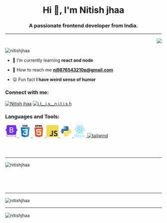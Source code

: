 <h1 align="center">Hi 👋, I'm Nitish jhaa</h1>
<h3 align="center">A passionate frontend developer from India.</h3>
<hr></hr>


&nbsp;&nbsp;&nbsp;&nbsp;&nbsp;&nbsp;&nbsp;&nbsp;&nbsp;&nbsp;&nbsp;&nbsp;&nbsp;&nbsp;&nbsp;&nbsp;&nbsp;&nbsp;&nbsp;&nbsp;&nbsp;&nbsp;&nbsp;&nbsp;&nbsp;&nbsp;&nbsp;&nbsp;&nbsp;&nbsp;&nbsp;&nbsp;&nbsp;&nbsp;&nbsp;&nbsp;&nbsp;&nbsp;&nbsp;&nbsp;&nbsp;&nbsp;&nbsp;&nbsp;&nbsp;&nbsp;&nbsp;&nbsp;&nbsp;&nbsp;&nbsp;&nbsp;&nbsp;&nbsp;&nbsp;&nbsp;&nbsp;&nbsp;&nbsp;&nbsp;&nbsp;&nbsp;&nbsp;&nbsp;&nbsp;&nbsp;&nbsp;
<img align="right" src="https://github.com/Nitishjhaa/Nitishjhaa/assets/167053675/1f497d4c-889a-49d0-91a4-8a0e0293b3ce" />




<p align="left"> <img src="https://komarev.com/ghpvc/?username=nitishjhaa&label=Profile%20views&color=0e75b6&style=flat" alt="nitishjhaa" /> </p>

- 📖 I’m currently learning **react and node**

- 📧 How to reach me **nj9876543210p@gmail.com**

- 😛 Fun fact **I have weird sense of humor**

<h3 align="left">Connect with me:</h3>
<p align="left">
<a href="https://linkedin.com/in/nitish jhaa" target="blank"><img align="center" src="https://raw.githubusercontent.com/rahuldkjain/github-profile-readme-generator/master/src/images/icons/Social/linked-in-alt.svg" alt="Nitish jhaa" height="30" width="40" /></a>
<a href="https://instagram.com/i.t__i.s__n.i.t.i.s.h" target="blank"><img align="center" src="https://raw.githubusercontent.com/rahuldkjain/github-profile-readme-generator/master/src/images/icons/Social/instagram.svg" alt="i.t__i.s__n.i.t.i.s.h" height="30" width="40" /></a>
</p>

<h3 align="left">Languages and Tools:</h3>
<p align="left"> <a href="https://getbootstrap.com" target="_blank" rel="noreferrer"> <img src="https://raw.githubusercontent.com/devicons/devicon/master/icons/bootstrap/bootstrap-plain-wordmark.svg" alt="bootstrap" width="40" height="40"/> </a> <a href="https://www.w3schools.com/css/" target="_blank" rel="noreferrer"> <img src="https://raw.githubusercontent.com/devicons/devicon/master/icons/css3/css3-original-wordmark.svg" alt="css3" width="40" height="40"/> </a> <a href="https://www.w3.org/html/" target="_blank" rel="noreferrer"> <img src="https://raw.githubusercontent.com/devicons/devicon/master/icons/html5/html5-original-wordmark.svg" alt="html5" width="40" height="40"/> </a> <a href="https://developer.mozilla.org/en-US/docs/Web/JavaScript" target="_blank" rel="noreferrer"> <img src="https://raw.githubusercontent.com/devicons/devicon/master/icons/javascript/javascript-original.svg" alt="javascript" width="40" height="40"/> </a> <a href="https://www.python.org" target="_blank" rel="noreferrer"> <img src="https://raw.githubusercontent.com/devicons/devicon/master/icons/python/python-original.svg" alt="python" width="40" height="40"/> </a> <a href="https://reactjs.org/" target="_blank" rel="noreferrer"> <img src="https://raw.githubusercontent.com/devicons/devicon/master/icons/react/react-original-wordmark.svg" alt="react" width="40" height="40"/> </a> <a href="https://tailwindcss.com/" target="_blank" rel="noreferrer"> <img src="https://www.vectorlogo.zone/logos/tailwindcss/tailwindcss-icon.svg" alt="tailwind" width="40" height="40"/> </a> </p><br><br>
<hr></hr>

<p><img align="left" src="https://github-readme-stats.vercel.app/api/top-langs?username=nitishjhaa&show_icons=true&locale=en&layout=compact" alt="nitishjhaa" /></p>
<br>
<br>
<br>
<br>
<br>
<hr></hr>

<p><img align="center" src="https://github-readme-stats.vercel.app/api?username=nitishjhaa&show_icons=true&locale=en" alt="nitishjhaa" /></p>
<hr></hr>

<p><img align="center" src="https://github-readme-streak-stats.herokuapp.com/?user=nitishjhaa&" alt="nitishjhaa" /></p>

<!--
**Nitishjhaa/Nitishjhaa** is a ✨ _special_ ✨ repository because its `README.md` (this file) appears on your GitHub profile.

Here are some ideas to get you started:

- 🔭 I’m currently working on ...
- 🌱 I’m currently learning ...
- 👯 I’m looking to collaborate on ...
- 🤔 I’m looking for help with ...
- 💬 Ask me about ...
- 📫 How to reach me: ...
- 😄 Pronouns: ...
- ⚡ Fun fact: ...
-->

